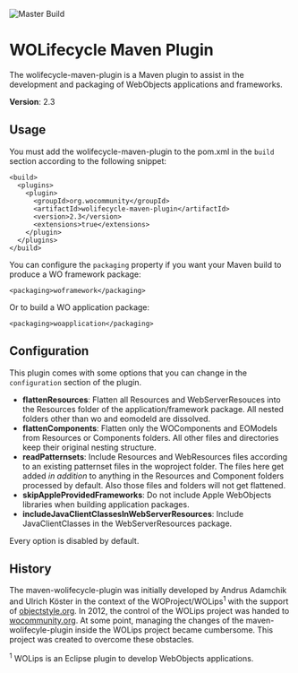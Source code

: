 ![Master Build](https://github.com/wocommunity/wolifecycle-maven-plugin/workflows/wolifecycle-maven-plugin%20Master%20Build/badge.svg)

# WOLifecycle Maven Plugin

The wolifecycle-maven-plugin is a Maven plugin to assist in the development and packaging of WebObjects applications and frameworks.

**Version**: 2.3

## Usage

You must add the wolifecycle-maven-plugin to the pom.xml in the `build` section according to the following snippet:

```
<build>
  <plugins>
    <plugin>
      <groupId>org.wocommunity</groupId>
      <artifactId>wolifecycle-maven-plugin</artifactId>
      <version>2.3</version>
      <extensions>true</extensions>
    </plugin>
  </plugins>
</build>
```

You can configure the `packaging` property if you want your Maven build to produce a WO framework package:

```
<packaging>woframework</packaging>
```

Or to build a WO application package:

```
<packaging>woapplication</packaging>
```

## Configuration

This plugin comes with some options that you can change in the `configuration` section of the plugin.

- **flattenResources**: Flatten all Resources and WebServerResouces into the Resources folder of the application/framework package. All nested folders other than wo and eomodeld are dissolved.
- **flattenComponents**: Flatten only the WOComponents and EOModels from Resources or Components folders. All other files and directories keep their original nesting structure. 
- **readPatternsets**: Include Resources and WebResources files according to an existing patternset files in the woproject folder. The files here get added *in addition* to anything in the Resources and Component folders processed by default. Also those files and folders will not get flattened.
- **skipAppleProvidedFrameworks**: Do not include Apple WebObjects libraries when building application packages.
- **includeJavaClientClassesInWebServerResources**: Include  JavaClientClasses in the WebServerResources package.

Every option is disabled by default.

## History

The maven-wolifecycle-plugin was initially developed by Andrus Adamchik and Ulrich Köster in the context of the WOProject/WOLips<sup>1</sup> with the support of [objectstyle.org](http://objectstyle.org). In 2012, the control of the WOLips project was handed to [wocommunity.org](http://wocommunity.org). At some point, managing the changes of the maven-wolifecyle-plugin inside the WOLips project became cumbersome. This project was created to overcome these obstacles.

<sup>1</sup> WOLips is an Eclipse plugin to develop WebObjects applications.
